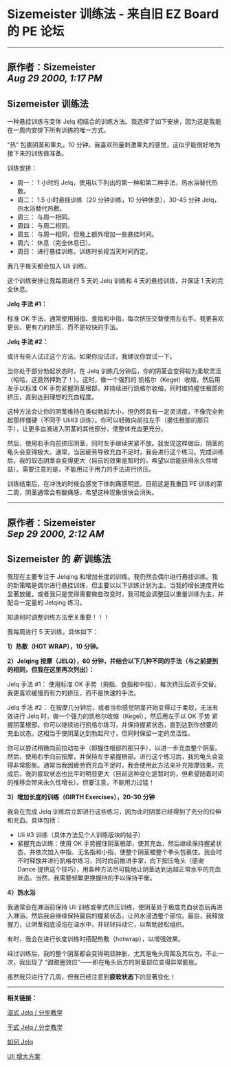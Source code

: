 # Sizemeister 训练法 - 来自旧 EZ Board 的 PE 论坛

---
原作者：**Sizemeister**  
_Aug 29 2000, 1:17 PM_
---

## Sizemeister 训练法

一种悬挂训练与变体 Jelq 相结合的训练方法。我选择了如下安排，因为这是我能在一周内安排下所有训练的唯一方式。

“热” 包裹阴茎和睾丸，10 分钟。我喜欢热量刺激睾丸的感觉，这似乎能很好地为接下来的训练做准备。

训练安排：
- 周一： 1 小时的 Jelq，使用以下列出的第一种和第二种手法，热水浴替代热敷。
- 周二： 1.5 小时悬挂训练（20 分钟训练，10 分钟休息），30-45 分钟 Jelq，热水浴替代热敷。
- 周三： 与周一相同。
- 周四： 与周二相同。
- 周五： 与周一相同，但晚上额外增加一些悬挂时间。
- 周六： 休息（完全休息日）。
- 周日： 进行悬挂训练，训练时长视当天时间而定。

我几乎每天都会加入 Uli 训练。

这个训练安排让我每周进行 5 天的 Jelq 训练和 4 天的悬挂训练，并保证 1 天的完全休息。


**Jelq 手法 #1：**

标准 OK 手法，通常使用拇指、食指和中指，每次挤压交替使用左右手。我更喜欢更长、更有力的挤压，而不是较快的手法。

**Jelq 手法 #2：**

或许有些人试过这个方法。如果你没试过，我建议你尝试一下。

当你处于部分勃起状态时，在 Jelq 训练几分钟后，你的阴茎会变得较为柔软灵活（哈哈，这竟然押韵了！）。这时，做一个强烈的 凯格尔（Kegel）收缩，然后用左手以标准 OK 手势紧握阴茎根部，并持续进行凯格尔收缩，同时维持握住根部的挤压，直到达到理想的充血程度。

这种方法会让你的阴茎维持在类似勃起大小，但仍然具有一定灵活度，不像完全勃起那样僵硬（不同于 Uli#3 训练）。你可以轻微向前拉左手（握住根部的那只手），让更多血液进入阴茎的其他部分，使整体充血更充分。

然后，使用右手向前挤压阴茎，同时左手继续夹紧不放。我发现这样做后，阴茎的龟头会变得极大。通常，当因疲劳导致充血不足时，我会进行这个练习。完成训练后，我的软态阴茎会变得更大（目前的效果是暂时的，希望以后能获得永久性增益）。需要注意的是，不能用过于用力的手法进行挤压。

训练结束后，在冲洗的时候会感觉下体刺痛感明显。目前这是我重回 PE 训练的第二周，阴茎通常会有酸痛感，希望这种现象很快会消失。

---
原作者：**Sizemeister**  
_Sep 29 2000, 2:12 AM_
---

## Sizemeister 的 _新_ 训练法

我现在主要专注于 Jelqing 和增加长度的训练。我仍然会偶尔进行悬挂训练。我的新策略是偶尔进行悬挂训练，但主要以以下训练计划为主。当我的增长速度开始显著放缓，或者我只是觉得需要做些改变时，我可能会调整回以重量训练为主，并配合一定量的 Jelqing 练习。

知道何时调整训练方法至关重要！！！

我每周进行 5 天训练，具体如下：

**1）热敷（HOT WRAP），10 分钟。**

**2）Jelqing 按摩（JELQ），60 分钟，并结合以下几种不同的手法（与之前提到的相同，但我在这里再次列出）：**

Jelq 手法 #1：
使用标准 OK 手势（拇指、食指和中指），每次挤压后双手交替。我更喜欢缓慢而有力的挤压，而不是快速的手法。

Jelq 手法 #2：
在按摩几分钟后，或者当你感觉阴茎开始变得过于柔软，无法有效进行 Jelq 时，做一个强力的凯格尔收缩（Kegel），然后用左手以 OK 手势 紧握阴茎根部。你可以继续进行凯格尔练习，并保持握紧状态，直到达到你想要的 充血状态。这相当于使阴茎达到勃起尺寸，但同时保留一定的灵活性。

你可以尝试稍微向前拉动左手（即握住根部的那只手），以进一步充血整个阴茎。然后，使用右手向前按摩，并保持左手紧握根部。进行这个练习后，我的龟头会变得非常膨胀。通常当我因疲劳而充血不足时，我会使用此方法来补充按摩效果。完成后，我的疲软状态也比平时明显更大（目前这种变化是暂时的，但希望随着时间的推移会带来永久性增长）。但要注意，不能用力过猛！

**3）增加长度的训练（GIRTH Exercises），20-30 分钟**

我会在完成 Jelq 训练后立即进行这些练习，因为此时阴茎已经得到了充分的拉伸和充血。具体包括：

- Uli #3 训练（具体方法见个人训练版块的帖子）
- 紧握充血训练：使用 OK 手势握住阴茎根部，使其充血，然后继续保持握紧状态，并依次加入中指、无名指和小指，使整个阴茎被整个拳头包裹住。我会时不时释放并进行凯格尔练习，同时向前推进手掌，向下按压龟头（感谢 Dance 提供这个技巧），用各种方法尽可能地让阴茎达到远超正常水平的充血状态。当然，我需要频繁更换握持的手以保持平衡。
  
**4）热水浴**

我通常会在淋浴前保持 Uli 训练或拳式挤压训练，使阴茎处于极度充血状态后再进入淋浴。然后我会继续保持最后的握紧状态，让热水浸透整个部位。最后，我释放握力，让阴茎彻底浸泡在温水中，并轻轻抖动它，以帮助放松组织。

有时，我会在进行长度训练时搭配热敷（hotwrap），以增强效果。

经过训练后，我的整个阴茎都会变得明显肿胀，尤其是龟头周围及其后方。不止一次，我出现了 “甜甜圈效应”——即在龟头后方的阴茎部位变得异常膨胀。

虽然我只进行了几周，但我已经注意到**疲软状态**下的显著变化！

---

**相关链接：**

[湿式 Jelq / 分步教学](https://free-penis-enlargement-videos.thundersplace.org/wet-jelq.html)

[干式 Jelq / 分步教学](http://free-penis-enlargement-videos.thundersplace.org/dry-jelq.html)

[如何 Jelq](../ManualExercises/Jelq.md)

[Uli 增大方案](./Ulistretch.md)